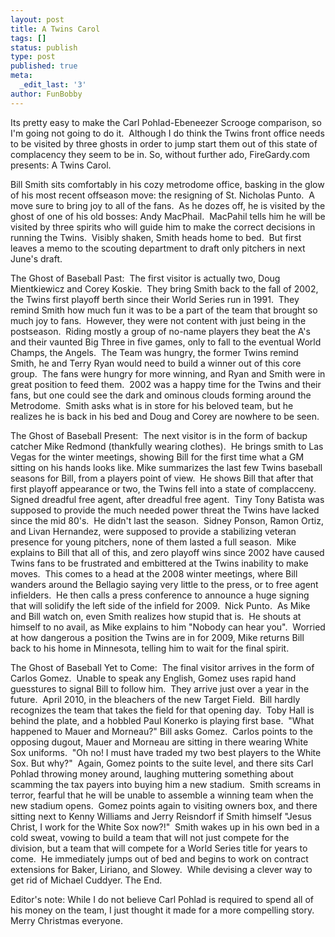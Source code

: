 ```yaml
---
layout: post
title: A Twins Carol
tags: []
status: publish
type: post
published: true
meta:
  _edit_last: '3'
author: FunBobby
---
```

Its pretty easy to make the Carl Pohlad-Ebeneezer Scrooge comparison, so I'm going not going to do it.  Although I do think the Twins front office needs to be visited by three ghosts in order to jump start them out of this state of complacency they seem to be in. So, without further ado, FireGardy.com presents: A Twins Carol. 

Bill Smith sits comfortably in his cozy metrodome office, basking in the glow of his most recent offseason move: the resigning of St. Nicholas Punto.  A move sure to bring joy to all of the fans.  As he dozes off, he is visited by the ghost of one of his old bosses: Andy MacPhail.  MacPahil tells him he will be visited by three spirits who will guide him to make the correct decisions in running the Twins.  Visibly shaken, Smith heads home to bed.  But first leaves a memo to the scouting department to draft only pitchers in next June's draft.

The Ghost of Baseball Past:  The first visitor is actually two, Doug Mientkiewicz and Corey Koskie.  They bring Smith back to the fall of 2002, the Twins first playoff berth since their World Series run in 1991.  They remind Smith how much fun it was to be a part of the team that brought so much joy to fans.  However, they were not content with just being in the postseason.  Riding mostly a group of no-name players they beat the A's and their vaunted Big Three in five games, only to fall to the eventual World Champs, the Angels.  The Team was hungry, the former Twins remind Smith, he and Terry Ryan would need to build a winner out of this core group.  The fans were hungry for more winning, and Ryan and Smith were in great position to feed them.  2002 was a happy time for the Twins and their fans, but one could see the dark and ominous clouds forming around the Metrodome.  Smith asks what is in store for his beloved team, but he realizes he is back in his bed and Doug and Corey are nowhere to be seen.

The Ghost of Baseball Present:  The next visitor is in the form of backup catcher Mike Redmond (thankfully wearing clothes).  He brings smith to Las Vegas for the winter meetings, showing Bill for the first time what a GM sitting on his hands looks like. Mike summarizes the last few Twins baseball seasons for Bill, from a players point of view.  He shows Bill that after that first playoff appearance or two, the Twins fell into a state of complacceny.  Signed dreadful free agent, after dreadful free agent.  Tiny Tony Batista was supposed to provide the much needed power threat the Twins have lacked since the mid 80's.  He didn't last the season.  Sidney Ponson, Ramon Ortiz, and Livan Hernandez, were supposed to provide a stabilizing veteran presence for young pitchers, none of them lasted a full season.  Mike explains to Bill that all of this, and zero playoff wins since 2002 have caused Twins fans to be frustrated and embittered at the Twins inability to make moves.  This comes to a head at the 2008 winter meetings, where Bill wanders around the Bellagio saying very little to the press, or to free agent infielders.  He then calls a press conference to announce a huge signing that will solidify the left side of the infield for 2009.  Nick Punto.  As Mike and Bill watch on, even Smith realizes how stupid that is.  He shouts at himself to no avail, as Mike explains to him "Nobody can hear you".  Worried at how dangerous a position the Twins are in for 2009, Mike returns Bill back to his home in Minnesota, telling him to wait for the final spirit. 

The Ghost of Baseball Yet to Come:  The final visitor arrives in the form of Carlos Gomez.  Unable to speak any English, Gomez uses rapid hand guesstures to signal Bill to follow him.  They arrive just over a year in the future.  April 2010, in the bleachers of the new Target Field.  Bill hardly recognizes the team that takes the field for that opening day.  Toby Hall is behind the plate, and a hobbled Paul Konerko is playing first base.  "What happened to Mauer and Morneau?" Bill asks Gomez.  Carlos points to the opposing dugout, Mauer and Morneau are sitting in there wearing White Sox uniforms.  "Oh no! I must have traded my two best players to the White Sox. But why?"  Again, Gomez points to the suite level, and there sits Carl Pohlad throwing money around, laughing muttering something about scamming the tax payers into buying him a new stadium.  Smith screams in terror, fearful that he will be unable to assemble a winning team when the new stadium opens.  Gomez points again to visiting owners box, and there sitting next to Kenny Williams and Jerry Reisndorf if Smith himself "Jesus Christ, I work for the White Sox now?!"  Smith wakes up in his own bed in a cold sweat, vowing to build a team that will not just compete for the division, but a team that will compete for a World Series title for years to come.  He immediately jumps out of bed and begins to work on contract extensions for Baker, Liriano, and Slowey.  While devising a clever way to get rid of Michael Cuddyer. The End.

Editor's note: While I do not believe Carl Pohlad is required to spend all of his money on the team, I just thought it made for a more compelling story.  Merry Christmas everyone.

